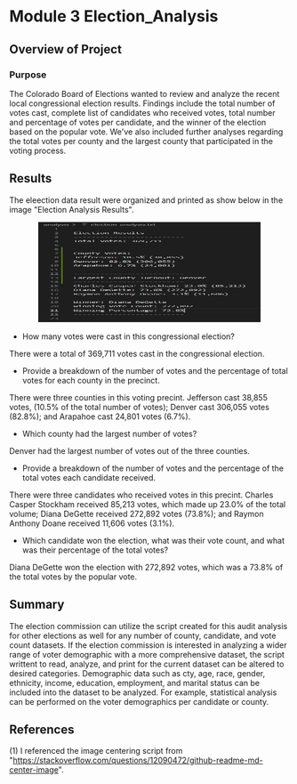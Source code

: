 # Module 3 Election_Analysis
  
## Overview of Project
  
### Purpose
  
The Colorado Board of Elections wanted to review and analyze the recent local congressional election results. Findings include the total number of votes cast, complete list of candidates who received votes, total number and percentage of votes per candidate, and the winner of the election based on the popular vote. We've also included further analyses regarding the total votes per county and the largest county that participated in the voting process.
  
## Results
  
The eleection data result were organized and printed as show below in the image "Election Analysis Results".
  
<p align="center">
  <img width="400" height="180" src= "https://github.com/chkCreate/Election_Analysis/blob/a667e18ffb69a23426da3e7d91d6c874b47caeb5/Resources/election_results_txt.PNG" title "Election Analysis Results">
</p>
  
- How many votes were cast in this congressional election?
    
There were a total of 369,711 votes cast in the congressional election.
  
- Provide a breakdown of the number of votes and the percentage of total votes for each county in the precinct.
  
There were three counties in this voting precint.
Jefferson cast 38,855 votes, (10.5% of the total number of votes); Denver cast 306,055 votes (82.8%); and Arapahoe cast 24,801 votes (6.7%). 
  
- Which county had the largest number of votes?
  
Denver had the largest number of votes out of the three counties.
  
- Provide a breakdown of the number of votes and the percentage of the total votes each candidate received.
  
There were three candidates who received votes in this precint. Charles Casper Stockham received 85,213 votes, which made up 23.0% of the total volume; Diana DeGette received 272,892 votes (73.8%); and Raymon Anthony Doane received 11,606 votes (3.1%).
  
- Which candidate won the election, what was their vote count, and what was their percentage of the total votes?
  
Diana DeGette won the election with 272,892 votes, which was a 73.8% of the total votes by the popular vote.
  
## Summary
  
The election commission can utilize the script created for this audit analysis for other elections as well for any number of county, candidate, and vote count datasets. If the election commission is interested in analyzing a wider range of voter demographic with a more comprehensive dataset, the script writtent to read, analyze, and print for the current dataset can be altered to desired categories. Demographic data such as cty, age, race, gender, ethnicity, income, education, employment, and marital status can be included into the dataset to be analyzed. For example, statistical analysis can be performed on the voter demographics per candidate or county. 
  
## References
  
(1) I referenced the image centering script from "https://stackoverflow.com/questions/12090472/github-readme-md-center-image".
  

